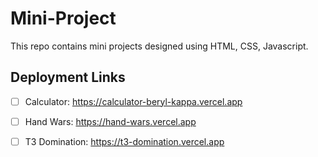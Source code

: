 # Mini-Project
This repo contains mini projects designed using HTML, CSS, Javascript.

## Deployment Links

- [ ] Calculator: https://calculator-beryl-kappa.vercel.app

- [ ] Hand Wars:  https://hand-wars.vercel.app

- [ ] T3 Domination: https://t3-domination.vercel.app
